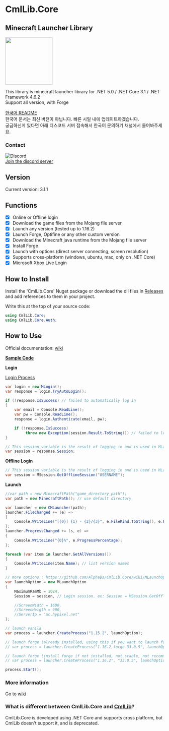 # CmlLib.Core

## Minecraft Launcher Library

<img src='https://raw.githubusercontent.com/CmlLib/CmlLib.Core/master/logo.png' width=150>

This library is minecraft launcher library for .NET 5.0 / .NET Core 3.1 / .NET Framework 4.6.2  
Support all version, with Forge

[한국어 README](https://github.com/AlphaBs/CmlLib.Core/blob/master/docs/README-kr.md)  
한국어 문서는 최신 버전이 아닙니다. 빠른 시일 내에 업데이트하겠습니다.  
궁금하신게 있다면 아래 디스코드 서버 접속해서 한국어 문의하기 채널에서 물어봐주세요.  

### Contact

![Discord](https://img.shields.io/discord/795952027443527690?label=discord&logo=discord&style=for-the-badge)  
[Join the discord server](https://discord.gg/cDW2pvwHSc)

## Version

Current version: 3.1.1

## Functions

-   [x] Online or Offline login
-   [x] Download the game files from the Mojang file server
-   [x] Launch any version (tested up to 1.16.2)
-   [x] Launch Forge, Optifine or any other custom version
-   [x] Download the Minecraft java runtime from the Mojang file server
-   [x] Install Forge
-   [x] Launch with options (direct server connecting, screen resolution)
-   [x] Supports cross-platform (windows, ubuntu, mac, only on .NET Core)
-   [x] Microsoft Xbox Live Login

## How to Install

Install the 'CmlLib.Core' Nuget package or download the dll files in [Releases](https://github.com/AlphaBs/CmlLib.Core/releases) and add references to them in your project.

Write this at the top of your source code:
```csharp
using CmlLib.Core;
using CmlLib.Core.Auth;
```
## How to Use

Official documentation: [wiki](https://github.com/AlphaBs/CmlLib.Core/wiki)

**[Sample Code](https://github.com/AlphaBs/CmlLib.Core/wiki/Sample-Code)**

**Login**

[Login Process](https://github.com/AlphaBs/CmlLib.Core/wiki/Login-and-Sessions)

```csharp
var login = new MLogin();
var response = login.TryAutoLogin();

if (!response.IsSuccess) // failed to automatically log in
{
    var email = Console.ReadLine();
    var pw = Console.ReadLine();
    response = login.Authenticate(email, pw);

    if (!response.IsSuccess)
         throw new Exception(session.Result.ToString()) // failed to log in
}

// This session variable is the result of logging in and is used in MLaunchOption, in the Launch part below.
var session = response.Session;
```
**Offline Login**
```csharp
// This session variable is the result of logging in and is used in MLaunchOption, in the Launch part below.
var session = MSession.GetOfflineSession("USERNAME");
```
**Launch**
```csharp
//var path = new MinecraftPath("game_directory_path");
var path = new MinecraftPath(); // use default directory

var launcher = new CMLauncher(path);
launcher.FileChanged += (e) =>
{
    Console.WriteLine("[{0}] {1} - {2}/{3}", e.FileKind.ToString(), e.FileName, e.ProgressedFileCount, e.TotalFileCount);
};
launcher.ProgressChanged += (s, e) =>
{
    Console.WriteLine("{0}%", e.ProgressPercentage);
};

foreach (var item in launcher.GetAllVersions())
{
    Console.WriteLine(item.Name); // list version names
}

// more options : https://github.com/AlphaBs/CmlLib.Core/wiki/MLaunchOption
var launchOption = new MLaunchOption
{
    MaximumRamMb = 1024,
    Session = session, // Login session. ex: Session = MSession.GetOfflineSession("hello")

    //ScreenWidth = 1600,
    //ScreenHeigth = 900,
    //ServerIp = "mc.hypixel.net"
};

// launch vanila
var process = launcher.CreateProcess("1.15.2", launchOption);

// launch forge (already installed, using this if you want to launch forge or optifine)
// var process = launcher.CreateProcess("1.16.2-forge-33.0.5", launchOption);

// launch forge (install forge if not installed, not stable, not recommended)
// var process = launcher.CreateProcess("1.16.2", "33.0.5", launchOption);

process.Start();
```
### More information

Go to [wiki](https://github.com/AlphaBs/CmlLib.Core/wiki)

### What is different between CmlLib.Core and [CmlLib](https://github.com/AlphaBs/MinecraftLauncherLibrary)?

CmlLib.Core is developed using .NET Core and supports cross platform, but CmlLib doesn't support it, and is deprecated.
